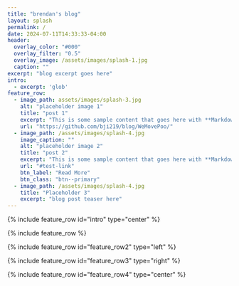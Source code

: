 ```yaml
---
title: "brendan's blog"
layout: splash
permalink: /
date: 2024-07-11T14:33:33-04:00
header:
  overlay_color: "#000"
  overlay_filter: "0.5"
  overlay_image: /assets/images/splash-1.jpg
  caption: ""
excerpt: "blog excerpt goes here"
intro: 
  - excerpt: 'glob'
feature_row:
  - image_path: assets/images/splash-3.jpg
    alt: "placeholder image 1"
    title: "post 1"
    excerpt: "This is some sample content that goes here with **Markdown** formatting."
    url: "https://github.com/bji219/blog/WeMovePoo/"
  - image_path: /assets/images/splash-4.jpg
    image_caption: ""
    alt: "placeholder image 2"
    title: "post 2"
    excerpt: "This is some sample content that goes here with **Markdown** formatting."
    url: "#test-link"
    btn_label: "Read More"
    btn_class: "btn--primary"
  - image_path: /assets/images/splash-4.jpg
    title: "Placeholder 3"
    excerpt: "blog post teaser here"
---
```


{% include feature_row id="intro" type="center" %}

{% include feature_row %}

{% include feature_row id="feature_row2" type="left" %}

{% include feature_row id="feature_row3" type="right" %}

{% include feature_row id="feature_row4" type="center" %}
